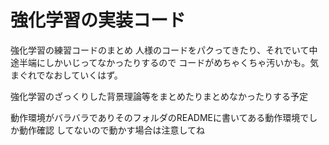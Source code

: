 # 強化学習の実装コード
強化学習の練習コードのまとめ
人様のコードをパクってきたり、それでいて中途半端にしかいじってなかったりするので
コードがめちゃくちゃ汚いかも。気まぐれでなおしていくはず。

強化学習のざっくりした背景理論等をまとめたりまとめなかったりする予定

動作環境がバラバラでありそのフォルダのREADMEに書いてある動作環境でしか動作確認
してないので動かす場合は注意してね
